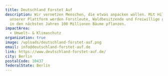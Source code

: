 ```yaml
---
title: Deutschland Forstet Auf
description: Wir vernetzen Menschen, die etwas anpacken wollen. Mit Hilfe
  unserer Plattform werden Forstleute, Waldbesitzende und Freiwillige gemeinsam
  in den nächsten Jahren 100 Millionen Bäume pflanzen.
impactArea:
  - Umwelt– & Klimaschutz
organization: true
image: /uploads/deutschland-forstet-auf.png
email: info@deutschland-forstet-auf.de
link: https://www.deutschland-forstet-auf.de/
city: Berlin
postalCode: 10437
federalState: Berlin
---
```

